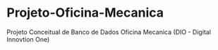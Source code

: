 # Projeto-Oficina-Mecanica
Projeto Conceitual de Banco de Dados Oficina Mecanica (DIO - Digital Innovtion One)
